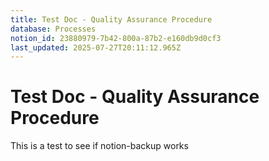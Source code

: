 ```yaml
---
title: Test Doc - Quality Assurance Procedure
database: Processes
notion_id: 23880979-7b42-800a-87b2-e160db9d0cf3
last_updated: 2025-07-27T20:11:12.965Z
---
```


# Test Doc - Quality Assurance Procedure


This is a test to see if notion-backup works

